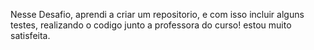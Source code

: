 Nesse Desafio, aprendi a criar um repositorio, e com isso incluir alguns testes, realizando o codigo junto a professora do curso! 
estou muito satisfeita.
